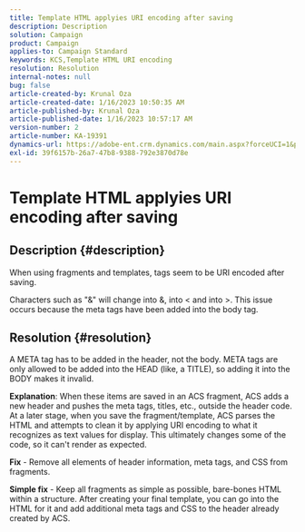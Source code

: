 ```yaml
---
title: Template HTML applyies URI encoding after saving
description: Description
solution: Campaign
product: Campaign
applies-to: Campaign Standard
keywords: KCS,Template HTML URI encoding
resolution: Resolution
internal-notes: null
bug: false
article-created-by: Krunal Oza
article-created-date: 1/16/2023 10:50:35 AM
article-published-by: Krunal Oza
article-published-date: 1/16/2023 10:57:17 AM
version-number: 2
article-number: KA-19391
dynamics-url: https://adobe-ent.crm.dynamics.com/main.aspx?forceUCI=1&pagetype=entityrecord&etn=knowledgearticle&id=7f34e194-8b95-ed11-aad1-6045bd006793
exl-id: 39f6157b-26a7-47b8-9388-792e3870d78e
---
```

# Template HTML applyies URI encoding after saving

## Description {#description}


When using fragments and templates, tags seem to be URI encoded after saving.

Characters such as "&" will change into &amp;,  into &lt; and into &gt;. This issue occurs because the meta tags have been added into the body tag.


## Resolution {#resolution}


A META tag has to be added in the header, not the body. META tags are only allowed to be added into the HEAD (like, a TITLE), so adding it into the BODY makes it invalid.

<b>Explanation</b>: When these items are saved in an ACS fragment, ACS adds a new header and pushes the meta tags, titles, etc., outside the header code. At a later stage, when you save the fragment/template, ACS parses the HTML and attempts to clean it by applying URI encoding to what it recognizes as text values for display. This ultimately changes some of the code, so it can't render as expected.

<b>Fix</b> - Remove all elements of header information, meta tags, and CSS from fragments.

<b>Simple fix</b> - Keep all fragments as simple as possible, bare-bones HTML within a structure. After creating your final template, you can go into the HTML for it and add additional meta tags and CSS to the header already created by ACS.
